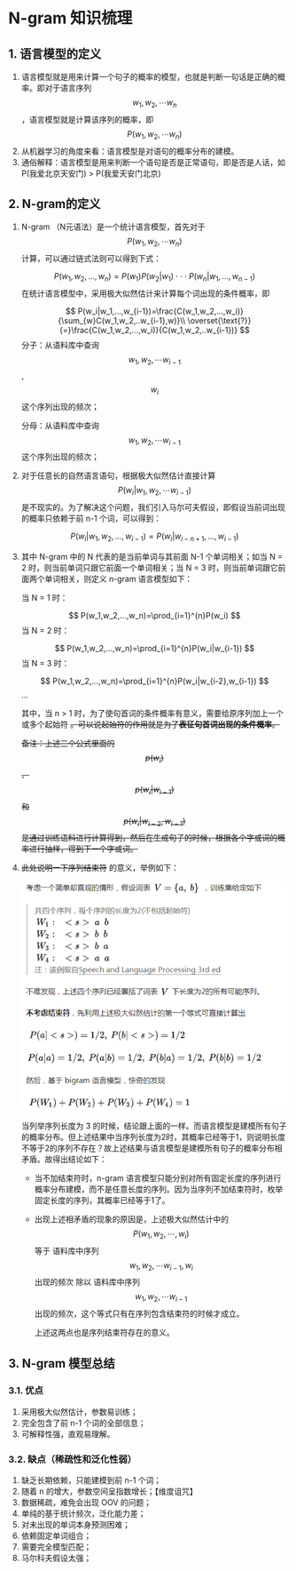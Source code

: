 # N-gram 知识梳理

## 1. 语言模型的定义

1. 语言模型就是用来计算一个句子的概率的模型，也就是判断一句话是正确的概率。即对于语言序列 $$ w_1,w_2,\cdots w_n $$ ，语言模型就是计算该序列的概率，即 $$ P(w_1,w_2, \cdots w_n) $$ 
2. 从机器学习的角度来看：语言模型是对语句的概率分布的建模。
3. 通俗解释：语言模型是用来判断一个语句是否是正常语句，即是否是人话，如 P(我爱北京天安门) > P(我爱天安门北京)

## 2. N-gram的定义

1. N-gram （N元语法）是一个统计语言模型，首先对于 $$ P(w_1,w_2, \cdots w_n) $$  计算，可以通过链式法则可以得到下式：

   $$
   P(w_1,w_2,...,w_n)=P(w_1)P(w_2|w_1)\cdot\cdot\cdot P(w_n|w_1,...,w_{n-1})
   $$
   在统计语言模型中，采用极大似然估计来计算每个词出现的条件概率，即

   $$
   P(w_i|w_1,...,w_{i-1})=\frac{C(w_1,w_2,...,w_i)}{\sum_{w}C(w_1,w_2,..w_{i-1},w)}\\ \overset{\text{?}}{=}\frac{C(w_1,w_2,...,w_i)}{C(w_1,w_2,..w_{i-1})}
   $$
   分子：从语料库中查询 $$ w_1,w_2, \cdots w_{i-1} $$ ,  $$ w_i $$  这个序列出现的频次；

   分母：从语料库中查询 $$ w_1,w_2, \cdots w_{i-1} $$ 这个序列出现的频次；

2. 对于任意长的自然语言语句，根据极大似然估计直接计算 $$ P(w_i | w_1, w_2, \cdots  w_{i-1}) $$ 是不现实的。为了解决这个问题，我们引入马尔可夫假设，即假设当前词出现的概率只依赖于前 n-1 个词，可以得到：

   $$
   P(w_i|w_1,w_2,...,w_{i-1})=P(w_i|w_{i-n+1},...,w_{i-1})
   $$
   

3. 其中 N-gram 中的 N 代表的是当前单词与其前面 N-1 个单词相关；如当 N = 2 时，则当前单词只跟它前面一个单词相关；当 N = 3 时，则当前单词跟它前面两个单词相关，则定义 n-gram 语言模型如下：

   当 N = 1 时：

   $$
   P(w_1,w_2,...,w_n)=\prod_{i=1}^{n}P(w_i)
   $$
   当 N = 2 时：

   $$
   P(w_1,w_2,...,w_n)=\prod_{i=1}^{n}P(w_i|w_{i-1})
   $$
   当 N = 3 时：

   $$
   P(w_1,w_2,...,w_n)=\prod_{i=1}^{n}P(w_i|w_{i-2},w_{i-1})
   $$
   ...

   其中，当 n > 1 时，为了使句首词的条件概率有意义，需要给原序列加上一个或多个起始符 <S> 。可以说起始符的作用就是为了**表征句首词出现的条件概率**。

   备注：上述三个公式里面的 $$ p(w_i) $$ 、$$p(w_i | w_{i-1}) $$ 和 $$ p(w_i | w_{i-2},w_{i-1}) $$ 是通过训练语料进行计算得到，然后在生成句子的时候，根据各个字或词的概率进行抽样，得到下一个字或词。

4. 此处说明一下序列结束符</s> 的意义，举例如下：

   ![1553769085110](../images/n-gram/1553769085110.png)

   当列举序列长度为 3 的时候，结论跟上面的一样。而语言模型是建模所有句子的概率分布。但上述结果中当序列长度为2时，其概率已经等于1，则说明长度不等于2的序列不存在？故上述结果与语言模型是建模所有句子的概率分布相矛盾。故得出结论如下：

   - 当不加结束符时，n-gram 语言模型只能分别对所有固定长度的序列进行概率分布建模，而不是任意长度的序列。因为当序列不加结束符时，枚举固定长度的序列，其概率已经等于1了。

   - 出现上述相矛盾的现象的原因是，上述极大似然估计中的$$ P(w_1, w_2, \cdots, w_i) $$ 等于 语料库中序列 $$ w_1,w_2,\cdots w_{i-1},  w_i $$ 出现的频次 除以 语料库中序列 $$  w_1, w_2, \cdots w_{i-1} $$ 出现的频次，这个等式只有在序列包含结束符的时候才成立。

     上述这两点也是序列结束符存在的意义。

## 3. N-gram 模型总结

### 3.1. 优点

1. 采用极大似然估计，参数易训练；
2. 完全包含了前 n-1 个词的全部信息；
3. 可解释性强，直观易理解。

### 3.2. 缺点（稀疏性和泛化性弱）

1. 缺乏长期依赖，只能建模到前 n-1 个词；
2. 随着 n 的增大，参数空间呈指数增长；【维度诅咒】
3. 数据稀疏，难免会出现 OOV 的问题；
4. 单纯的基于统计频次，泛化能力差；
5. 对未出现的单词本身预测困难；
6. 依赖固定单词组合；
7. 需要完全模型匹配；
8. 马尔科夫假设太强；
